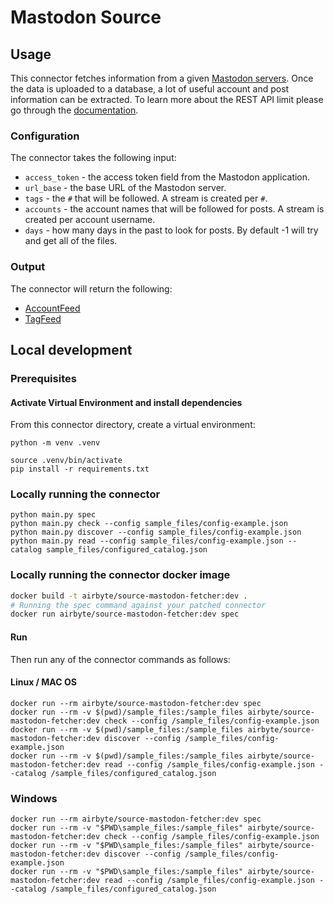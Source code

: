 # Mastodon Source

## Usage

This connector fetches information from a given [Mastodon servers](https://joinmastodon.org/servers). Once the data is uploaded to a database, a lot of useful account and post information can be extracted. To learn more about the REST API limit please go through the [documentation](https://docs.joinmastodon.org/api/rate-limits/). 

### Configuration

The connector takes the following input:

- `access_token` - the access token field from the Mastodon application.
- `url_base` - the base URL of the Mastodon server.
- `tags` - the `#` that will be followed. A stream is created per `#`.
- `accounts` - the account names that will be followed for posts. A stream is created per account username.
- `days` - how many days in the past to look for posts. By default -1 will try and get all of the files.

### Output

The connector will return the following:

* [AccountFeed](./source_mastodon_fetcher/schemas/account_feed.json)
* [TagFeed](./source_mastodon_fetcher/schemas/tag_feed.json)

## Local development

### Prerequisites

#### Activate Virtual Environment and install dependencies

From this connector directory, create a virtual environment:

```
python -m venv .venv
```

```
source .venv/bin/activate
pip install -r requirements.txt
```

### Locally running the connector

```
python main.py spec
python main.py check --config sample_files/config-example.json
python main.py discover --config sample_files/config-example.json
python main.py read --config sample_files/config-example.json --catalog sample_files/configured_catalog.json
```

### Locally running the connector docker image

```bash
docker build -t airbyte/source-mastodon-fetcher:dev .
# Running the spec command against your patched connector
docker run airbyte/source-mastodon-fetcher:dev spec
```

#### Run

Then run any of the connector commands as follows:

#### Linux / MAC OS

```
docker run --rm airbyte/source-mastodon-fetcher:dev spec
docker run --rm -v $(pwd)/sample_files:/sample_files airbyte/source-mastodon-fetcher:dev check --config /sample_files/config-example.json
docker run --rm -v $(pwd)/sample_files:/sample_files airbyte/source-mastodon-fetcher:dev discover --config /sample_files/config-example.json
docker run --rm -v $(pwd)/sample_files:/sample_files airbyte/source-mastodon-fetcher:dev read --config /sample_files/config-example.json --catalog /sample_files/configured_catalog.json  
```

### Windows

```
docker run --rm airbyte/source-mastodon-fetcher:dev spec
docker run --rm -v "$PWD\sample_files:/sample_files" airbyte/source-mastodon-fetcher:dev check --config /sample_files/config-example.json
docker run --rm -v "$PWD\sample_files:/sample_files" airbyte/source-mastodon-fetcher:dev discover --config /sample_files/config-example.json
docker run --rm -v "$PWD\sample_files:/sample_files" airbyte/source-mastodon-fetcher:dev read --config /sample_files/config-example.json --catalog /sample_files/configured_catalog.json
```
